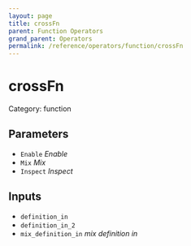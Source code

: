 ```yaml
---
layout: page
title: crossFn
parent: Function Operators
grand_parent: Operators
permalink: /reference/operators/function/crossFn
---
```


# crossFn

Category: function



## Parameters

* `Enable` *Enable*
* `Mix` *Mix*
* `Inspect` *Inspect*

## Inputs

* `definition_in`
* `definition_in_2`
* `mix_definition_in` *mix definition in*
